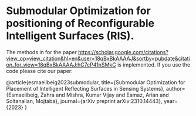 # Submodular Optimization for positioning of Reconfigurable Intelligent Surfaces (RIS).
The methods in for  the paper https://scholar.google.com/citations?view_op=view_citation&hl=en&user=18qBxBkAAAAJ&sortby=pubdate&citation_for_view=18qBxBkAAAAJ:hC7cP41nSMkC is implemented. If you use the code please cite our paper:

@article{esmaeilbeig2023submodular,
  title={Submodular Optimization for Placement of Intelligent Reflecting Surfaces in Sensing Systems},
  author={Esmaeilbeig, Zahra and Mishra, Kumar Vijay and Eamaz, Arian and Soltanalian, Mojtaba},
  journal={arXiv preprint arXiv:2310.14443},
  year={2023}
}
